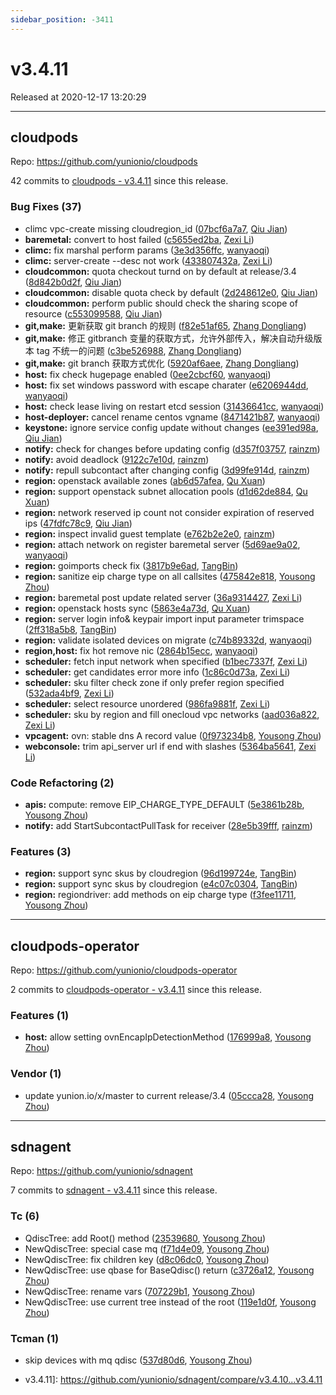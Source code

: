 ```yaml
---
sidebar_position: -3411
---
```


# v3.4.11

Released at 2020-12-17 13:20:29

-----

## cloudpods

Repo: https://github.com/yunionio/cloudpods

42 commits to [cloudpods - v3.4.11](https://github.com/yunionio/cloudpods/compare/v3.4.10...v3.4.11) since this release.

### Bug Fixes (37)
- climc vpc-create missing cloudregion_id ([07bcf6a7a7](https://github.com/yunionio/cloudpods/commit/07bcf6a7a76d953376a6e1ec62031c3403ba31b1), [Qiu Jian](mailto:qiujian@yunionyun.com))
- **baremetal:** convert to host failed ([c5655ed2ba](https://github.com/yunionio/cloudpods/commit/c5655ed2ba6c37c774e37d4c8bdb65a98aec7943), [Zexi Li](mailto:zexi.li@qq.com))
- **climc:** fix marshal perform params ([3e3d356ffc](https://github.com/yunionio/cloudpods/commit/3e3d356ffc4097705cecb00f98f56fb973c52c84), [wanyaoqi](mailto:wanyaoqi@yunionyun.com))
- **climc:** server-create --desc not work ([433807432a](https://github.com/yunionio/cloudpods/commit/433807432a841d7ed45c21c1b736dcee8081ceb1), [Zexi Li](mailto:zexi.li@qq.com))
- **cloudcommon:** quota checkout turnd on by default at release/3.4 ([8d842b0d2f](https://github.com/yunionio/cloudpods/commit/8d842b0d2f6b61d890150e4cdf1b326a7b42fe85), [Qiu Jian](mailto:qiujian@yunionyun.com))
- **cloudcommon:** disable quota check by default ([2d248612e0](https://github.com/yunionio/cloudpods/commit/2d248612e04ed68417a13354a671bcae01e9e638), [Qiu Jian](mailto:qiujian@yunionyun.com))
- **cloudcommon:** perform public should check the sharing scope of resource ([c553099588](https://github.com/yunionio/cloudpods/commit/c553099588c6f3845a7d5996046f89ae24263688), [Qiu Jian](mailto:qiujian@yunionyun.com))
- **git,make:** 更新获取 git branch 的规则 ([f82e51af65](https://github.com/yunionio/cloudpods/commit/f82e51af659942e00d1b0cf345adb1969db89917), [Zhang Dongliang](mailto:zhangdongliang@yunion.cn))
- **git,make:** 修正 gitbranch 变量的获取方式，允许外部传入，解决自动升级版本 tag 不统一的问题 ([c3be526988](https://github.com/yunionio/cloudpods/commit/c3be52698826b4407edd71ca5a7a8531fc3ece7f), [Zhang Dongliang](mailto:zhangdongliang@yunion.cn))
- **git,make:** git branch 获取方式优化 ([5920af6aee](https://github.com/yunionio/cloudpods/commit/5920af6aee0306bb9bcd72ca0ee9f27548c4199f), [Zhang Dongliang](mailto:zhangdongliang@yunion.cn))
- **host:** fix check hugepage enabled ([0ee2cbcf60](https://github.com/yunionio/cloudpods/commit/0ee2cbcf603cdf178f4680c0078490d7d41f37fb), [wanyaoqi](mailto:wanyaoqi@yunionyun.com))
- **host:** fix set windows password with escape charater ([e6206944dd](https://github.com/yunionio/cloudpods/commit/e6206944dd8814cb81d30fd5b23bcd496e2e6435), [wanyaoqi](mailto:wanyaoqi@yunionyun.com))
- **host:** check lease living on restart etcd session ([31436641cc](https://github.com/yunionio/cloudpods/commit/31436641cc0e5b0f9303e6cfde8cb89dc9fe0f7a), [wanyaoqi](mailto:wanyaoqi@yunionyun.com))
- **host-deployer:** cancel rename centos vgname ([8471421b87](https://github.com/yunionio/cloudpods/commit/8471421b876208c4f2c0c4a42d117c0aee0f5429), [wanyaoqi](mailto:wanyaoqi@yunionyun.com))
- **keystone:** ignore service config update without changes ([ee391ed98a](https://github.com/yunionio/cloudpods/commit/ee391ed98a37b8efd2d662b8f21003783ee38a88), [Qiu Jian](mailto:qiujian@yunionyun.com))
- **notify:** check for changes before updating config ([d357f03757](https://github.com/yunionio/cloudpods/commit/d357f03757074f6b6c8b44fa37eeddb5280801ce), [rainzm](mailto:mjoycarry@gmail.com))
- **notify:** avoid deadlock ([9122c7e10d](https://github.com/yunionio/cloudpods/commit/9122c7e10d94f029a8f476ef71ea1c955df54895), [rainzm](mailto:mjoycarry@gmail.com))
- **notify:** repull subcontact after changing config ([3d99fe914d](https://github.com/yunionio/cloudpods/commit/3d99fe914df4bdf8298054fc3d967f3117e2de9c), [rainzm](mailto:mjoycarry@gmail.com))
- **region:** openstack available zones ([ab6d57afea](https://github.com/yunionio/cloudpods/commit/ab6d57afea4139146534d991b974aa26b9711a02), [Qu Xuan](mailto:quxuan@yunionyun.com))
- **region:** support openstack subnet allocation pools ([d1d62de884](https://github.com/yunionio/cloudpods/commit/d1d62de8842e2d3e87e191c6026a886b4556846d), [Qu Xuan](mailto:quxuan@yunionyun.com))
- **region:** network reserved ip count not consider expiration of reserved ips ([47fdfc78c9](https://github.com/yunionio/cloudpods/commit/47fdfc78c991ce9e1e8c83a49458156a3cf51c39), [Qiu Jian](mailto:qiujian@yunionyun.com))
- **region:** inspect invalid guest template ([e762b2e2e0](https://github.com/yunionio/cloudpods/commit/e762b2e2e052b7e067cfd6b38658b5870b78d25d), [rainzm](mailto:mjoycarry@gmail.com))
- **region:** attach network on register baremetal server ([5d69ae9a02](https://github.com/yunionio/cloudpods/commit/5d69ae9a0249d7c328d267a3076bffd7d8160d3b), [wanyaoqi](mailto:wanyaoqi@yunionyun.com))
- **region:** goimports check fix ([3817b9e6ad](https://github.com/yunionio/cloudpods/commit/3817b9e6ad56a25816c9fd6d33d033fcd09d7aae), [TangBin](mailto:tangbin@yunion.cn))
- **region:** sanitize eip charge type on all callsites ([475842e818](https://github.com/yunionio/cloudpods/commit/475842e818cfd92c8a3b3661c67805082aa652e3), [Yousong Zhou](mailto:zhouyousong@yunionyun.com))
- **region:** baremetal post update related server ([36a9314427](https://github.com/yunionio/cloudpods/commit/36a9314427110dc5451c14034888045572a67d12), [Zexi Li](mailto:zexi.li@qq.com))
- **region:** openstack hosts sync ([5863e4a73d](https://github.com/yunionio/cloudpods/commit/5863e4a73dbc016feaa320c646907e6011d6085a), [Qu Xuan](mailto:quxuan@yunionyun.com))
- **region:** server login info& keypair import input parameter trimspace ([2ff318a5b8](https://github.com/yunionio/cloudpods/commit/2ff318a5b818952b9c7f58178c0b324bf1817587), [TangBin](mailto:tangbin@yunion.cn))
- **region:** validate isolated devices on migrate ([c74b89332d](https://github.com/yunionio/cloudpods/commit/c74b89332d2c4a7591f574bd00147b74cdd098db), [wanyaoqi](mailto:wanyaoqi@yunionyun.com))
- **region,host:** fix hot remove nic ([2864b15ecc](https://github.com/yunionio/cloudpods/commit/2864b15eccc558f8bbea8eb819f7d9cb678713da), [wanyaoqi](mailto:wanyaoqi@yunionyun.com))
- **scheduler:** fetch input network when specified ([b1bec7337f](https://github.com/yunionio/cloudpods/commit/b1bec7337fe0e2ee7f2297f6cd320ce5c818ee7d), [Zexi Li](mailto:zexi.li@qq.com))
- **scheduler:** get candidates error more info ([1c86c0d73a](https://github.com/yunionio/cloudpods/commit/1c86c0d73a94d4594cff5ba1e00f358237c368ca), [Zexi Li](mailto:zexi.li@qq.com))
- **scheduler:** sku filter check zone if only prefer region specified ([532ada4bf9](https://github.com/yunionio/cloudpods/commit/532ada4bf977bb731bf46a2b8994b9490f9d9ce2), [Zexi Li](mailto:zexi.li@qq.com))
- **scheduler:** select resource unordered ([986fa9881f](https://github.com/yunionio/cloudpods/commit/986fa9881f2ec6213477240ee10bc636fb7d99f8), [Zexi Li](mailto:zexi.li@qq.com))
- **scheduler:** sku by region and fill onecloud vpc networks ([aad036a822](https://github.com/yunionio/cloudpods/commit/aad036a822b42b7ee3c30b6ca10e0b8153f01ea8), [Zexi Li](mailto:zexi.li@qq.com))
- **vpcagent:** ovn: stable dns A record value ([0f973234b8](https://github.com/yunionio/cloudpods/commit/0f973234b89d7d1fe7e1b912c27250ea14c8d25d), [Yousong Zhou](mailto:zhouyousong@yunionyun.com))
- **webconsole:** trim api_server url if end with slashes ([5364ba5641](https://github.com/yunionio/cloudpods/commit/5364ba5641732d658f3620d49d9305fae2b9fc10), [Zexi Li](mailto:zexi.li@qq.com))

### Code Refactoring (2)
- **apis:** compute: remove EIP_CHARGE_TYPE_DEFAULT ([5e3861b28b](https://github.com/yunionio/cloudpods/commit/5e3861b28b67f6e2c6be0e72786023aa1f128f83), [Yousong Zhou](mailto:zhouyousong@yunionyun.com))
- **notify:** add StartSubcontactPullTask for receiver ([28e5b39fff](https://github.com/yunionio/cloudpods/commit/28e5b39fffeb943dce0d1970ef89e7c71224e795), [rainzm](mailto:mjoycarry@gmail.com))

### Features (3)
- **region:** support sync skus by cloudregion ([96d199724e](https://github.com/yunionio/cloudpods/commit/96d199724ea07c1d488504ae652f8a65c96775dd), [TangBin](mailto:tangbin@yunion.cn))
- **region:** support sync skus by cloudregion ([e4c07c0304](https://github.com/yunionio/cloudpods/commit/e4c07c03042bec3f6a96609b49153b23e1e556be), [TangBin](mailto:tangbin@yunion.cn))
- **region:** regiondriver: add methods on eip charge type ([f3fee11711](https://github.com/yunionio/cloudpods/commit/f3fee11711ceac0d65767c8b33e05006eae94089), [Yousong Zhou](mailto:zhouyousong@yunionyun.com))

-----

## cloudpods-operator

Repo: https://github.com/yunionio/cloudpods-operator

2 commits to [cloudpods-operator - v3.4.11](https://github.com/yunionio/cloudpods-operator/compare/v3.4.9...v3.4.11) since this release.

### Features (1)
- **host:** allow setting ovnEncapIpDetectionMethod ([176999a8](https://github.com/yunionio/cloudpods-operator/commit/176999a8fe1b3d5bed4876dd88881cb43569416b), [Yousong Zhou](mailto:zhouyousong@yunionyun.com))

### Vendor (1)
- update yunion.io/x/master to current release/3.4 ([05ccca28](https://github.com/yunionio/cloudpods-operator/commit/05ccca28884473cf218db755c8e89b2ce1213d9c), [Yousong Zhou](mailto:zhouyousong@yunionyun.com))

-----

## sdnagent

Repo: https://github.com/yunionio/sdnagent

7 commits to [sdnagent - v3.4.11](https://github.com/yunionio/sdnagent/compare/v3.4.10...v3.4.11) since this release.

### Tc (6)
- QdiscTree: add Root() method ([23539680](https://github.com/yunionio/sdnagen/commit/23539680617a037cd622065eebd1c0456ebe6431), [Yousong Zhou](mailto:zhouyousong@yunionyun.com))
- NewQdiscTree: special case mq ([f71d4e09](https://github.com/yunionio/sdnagen/commit/f71d4e0951ed32eed629838fab095affef440420), [Yousong Zhou](mailto:zhouyousong@yunionyun.com))
- NewQdiscTree: fix children key ([d8c06dc0](https://github.com/yunionio/sdnagen/commit/d8c06dc0a6bba678877d16408b1fe28e78ab3950), [Yousong Zhou](mailto:zhouyousong@yunionyun.com))
- NewQdiscTree: use qbase for BaseQdisc() return ([c3726a12](https://github.com/yunionio/sdnagen/commit/c3726a1294438fae460c34a0c72214c0fbb501d6), [Yousong Zhou](mailto:zhouyousong@yunionyun.com))
- NewQdiscTree: rename vars ([707229b1](https://github.com/yunionio/sdnagen/commit/707229b15da1515d0365b3fbec3e241c2172d1bf), [Yousong Zhou](mailto:zhouyousong@yunionyun.com))
- NewQdiscTree: use current tree instead of the root ([119e1d0f](https://github.com/yunionio/sdnagen/commit/119e1d0f3a6ef4a0825b67c3f223676aa783bc3f), [Yousong Zhou](mailto:zhouyousong@yunionyun.com))

### Tcman (1)
- skip devices with mq qdisc ([537d80d6](https://github.com/yunionio/sdnagen/commit/537d80d6af4a19e5c32f4f35587e20c8650d04e9), [Yousong Zhou](mailto:zhouyousong@yunionyun.com))

 - v3.4.11]: https://github.com/yunionio/sdnagent/compare/v3.4.10...v3.4.11

